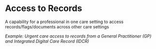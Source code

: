 # Access to Records

<p>A capability for a professional in one care setting to access records/flags/documents across other care settings<p>

<p><i>Example: Urgent care access to records from a General Practitioner (GP) and Integrated Digital Care Record (IDCR)</i></p>
